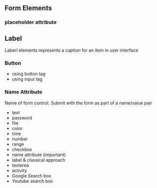 ## Form Elements
### placeholder attribute


## Label
Laberl elements represents a caption for an item in user interface

### Button
- using button tag
- using input tag

### Name Attribute
Name of form control. Submit with the form as part of a name/value pair


- text
- password
- file
- color
- time
- number
- range
- checkbox
- name attribute (important)
- label & classical approach
- texterea
- activity
- Google Search box
- Youtube search box